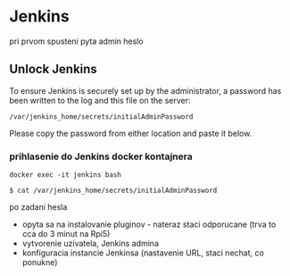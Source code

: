 # Jenkins
pri prvom spusteni pyta admin heslo

## Unlock Jenkins
To ensure Jenkins is securely set up by the administrator, 
a password has been written to the log  and this file on the server:

`/var/jenkins_home/secrets/initialAdminPassword`

Please copy the password from either location and paste it below.

### prihlasenie do Jenkins docker kontajnera

`docker exec -it jenkins bash`

`$ cat /var/jenkins_home/secrets/initialAdminPassword`

po zadani hesla
- opyta sa na instalovanie pluginov - nateraz staci
odporucane (trva to cca do 3 minut na Rpi5)
- vytvorenie uzivatela, Jenkins admina
- konfiguracia instancie Jenkinsa (nastavenie URL, staci nechat, co ponukne)